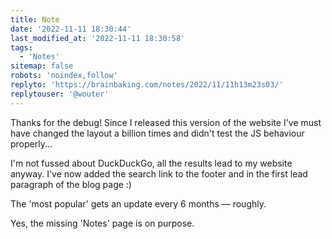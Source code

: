 ```yaml
---
title: Note
date: '2022-11-11 18:30:44'
last_modified_at: '2022-11-11 18:30:58'
tags: 
  - 'Notes'
sitemap: false
robots: 'noindex,follow'
replyto: 'https://brainbaking.com/notes/2022/11/11h13m23s03/'
replytouser: '@wouter'
---
```

Thanks for the debug! Since I released this version of the website I've must have changed the layout a billion times and didn't test the JS behaviour properly... 

I'm not fussed about DuckDuckGo, all the results lead to my website anyway. I've now added the search link to the footer and in the first lead paragraph of the blog page :)

The 'most popular' gets an update every 6 months — roughly.

Yes, the missing 'Notes' page is on purpose.